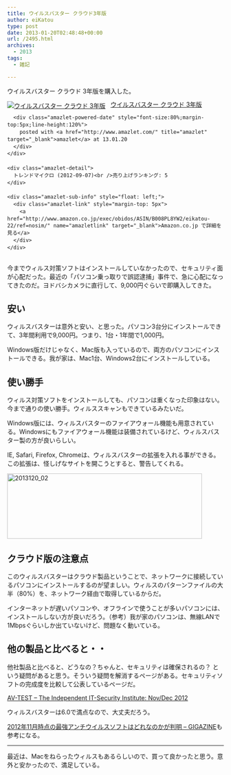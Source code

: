 ```yaml
---
title: ウイルスバスター クラウド3年版
author: eiKatou
type: post
date: 2013-01-20T02:48:48+00:00
url: /2495.html
archives:
  - 2013
tags:
  - 雑記

---
```

ウイルスバスター クラウド 3年版を購入した。

<div class="amazlet-box" style="margin-bottom:0px;">
  <div class="amazlet-image" style="float:left;margin:0px 12px 1px 0px;">
    <a href="http://www.amazon.co.jp/exec/obidos/ASIN/B008PL8YW2/eikatou-22/ref=nosim/" name="amazletlink" target="_blank"><img src="http://ecx.images-amazon.com/images/I/41l08VqzL6L._SL160_.jpg" alt="ウイルスバスター クラウド 3年版" style="border: none;" /></a>
  </div>
  
  <div class="amazlet-info" style="line-height:120%; margin-bottom: 10px">
    <div class="amazlet-name" style="margin-bottom:10px;line-height:120%">
      <a href="http://www.amazon.co.jp/exec/obidos/ASIN/B008PL8YW2/eikatou-22/ref=nosim/" name="amazletlink" target="_blank">ウイルスバスター クラウド 3年版</a></p> 
      
      <div class="amazlet-powered-date" style="font-size:80%;margin-top:5px;line-height:120%">
        posted with <a href="http://www.amazlet.com/" title="amazlet" target="_blank">amazlet</a> at 13.01.20
      </div>
    </div>
    
    <div class="amazlet-detail">
      トレンドマイクロ (2012-09-07)<br />売り上げランキング: 5
    </div>
    
    <div class="amazlet-sub-info" style="float: left;">
      <div class="amazlet-link" style="margin-top: 5px">
        <a href="http://www.amazon.co.jp/exec/obidos/ASIN/B008PL8YW2/eikatou-22/ref=nosim/" name="amazletlink" target="_blank">Amazon.co.jp で詳細を見る</a>
      </div>
    </div>
  </div>
  
  <div class="amazlet-footer" style="clear: left">
  </div>
</div>



今までウィルス対策ソフトはインストールしていなかったので、セキュリティ面が心配だった。最近の「パソコン乗っ取りで誤認逮捕」事件で、急に心配になってきたのだ。ヨドバシカメラに直行して、9,000円ぐらいで即購入してきた。

<!--more-->

## 安い

ウィルスバスターは意外と安い、と思った。パソコン3台分にインストールできて、3年間利用で9,000円。つまり、1台・1年間で1,000円。

Windows版だけじゃなく、Mac版も入っているので、両方のパソコンにインストールできる。我が家は、Mac1台、Windows2台にインストールしている。

## 使い勝手

ウィルス対策ソフトをインストールしても、パソコンは重くなった印象はない。今まで通りの使い勝手。ウィルススキャンもできているみたいだ。

Windows版には、ウィルスバスターのファイアウォール機能も用意されている。Windowsにもファイアウォール機能は装備されているけど、ウィルスバスター製の方が良いらしい。

IE, Safari, Firefox, Chromeは、ウィルスバスターの拡張を入れる事ができる。この拡張は、怪しげなサイトを開こうとすると、警告してくれる。
  

<img src="/blog/uploads/2013/01/2013120_02.jpg" alt="2013120_02" width="453" height="152" class="alignnone size-full wp-image-2497" srcset="/blog/uploads/2013/01/2013120_02.jpg 453w, /blog/uploads/2013/01/2013120_02-300x100.jpg 300w" sizes="(max-width: 453px) 100vw, 453px" /> 

## クラウド版の注意点

このウィルスバスターはクラウド製品ということで、ネットワークに接続しているパソコンにインストールするのが望ましい。ウィルスのパターンファイルの大半（80%）を、ネットワーク経由で取得しているからだ。

インターネットが遅いパソコンや、オフラインで使うことが多いパソコンには、インストールしない方が良いだろう。（参考）我が家のパソコンは、無線LANで1Mbpsぐらいしか出ていないけど、問題なく動いている。

## 他の製品と比べると・・

他社製品と比べると、どうなの？ちゃんと、セキュリティは確保されるの？ という疑問があると思う。そういう疑問を解消するページがある。セキュリティソフトの完成度を比較して公表しているページだ。
  
[AV-TEST &#8211; The Independent IT-Security Institute: Nov/Dec 2012][1] 

ウィルスバスターは6.0で満点なので、大丈夫だろう。

[2012年11月時点の最強アンチウイルスソフトはどれなのかが判明 &#8211; GIGAZINE][2]も参考になる。

* * *

最近は、Macをねらったウィルスもあるらしいので、買って良かったと思う。意外と安かったので、満足している。

 [1]: http://www.av-test.org/en/tests/home-user/windows-7/novdec-2012/
 [2]: http://gigazine.net/news/20121130-avtest-antivirus-product-ranking/

